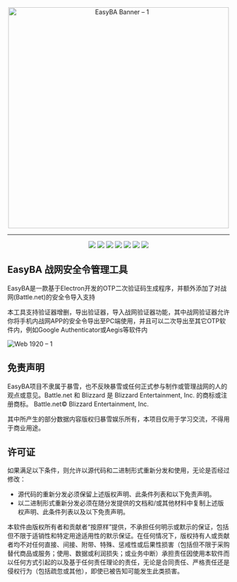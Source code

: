 <div align="center">

<img width="500" src="https://img.kindyear.cn/images/2024/03/18/EasyBA-Banner--1.png" alt="EasyBA Banner – 1" />

----

<img src="https://img.shields.io/github/stars/kindyear/EasyBA.svg?style=flat-square">

<img src="https://img.shields.io/github/forks/kindyear/EasyBAI.svg?style=flat-square">

<img src="https://img.shields.io/github/issues/kindyear/EasyBA.svg?style=flat-square">

<img src="https://img.shields.io/github/languages/code-size/kindyear/EasyBA.svg?style=flat-square">

<img src="https://img.shields.io/github/repo-size/kindyear/EasyBA.svg?style=flat-square">

<img src="https://img.shields.io/github/last-commit/kindyear/EasyBA.svg?style=flat-square">

<img src="https://img.shields.io/github/languages/top/kindyear/EasyBA.svg?style=flat-square">

</div>

## EasyBA 战网安全令管理工具

EasyBA是一款基于Electron开发的OTP二次验证码生成程序，并额外添加了对战网(Battle.net)的安全令导入支持

本工具支持验证器增删，导出验证器，导入战网验证器功能，其中战网验证器允许你将手机内战网APP的安全令导出至PC端使用，并且可以二次导出至其它OTP软件内，例如Google Authenticator或Aegis等软件内

![Web 1920 – 1](https://img.kindyear.cn/images/2024/03/18/Web-1920--1.png)

## 免责声明

EasyBA项目不隶属于暴雪，也不反映暴雪或任何正式参与制作或管理战网的人的观点或意见。Battle.net 和 Blizzard 是 Blizzard Entertainment, Inc. 的商标或注册商标。 Battle.net© Blizzard Entertainment, Inc.

其中所产生的部分数据内容版权归暴雪娱乐所有，本项目仅用于学习交流，不得用于商业用途。

## 许可证

如果满足以下条件，则允许以源代码和二进制形式重新分发和使用，无论是否经过修改：

- 源代码的重新分发必须保留上述版权声明、此条件列表和以下免责声明。
- 以二进制形式重新分发必须在随分发提供的文档和/或其他材料中复制上述版权声明、此条件列表以及以下免责声明。

本软件由版权所有者和贡献者“按原样”提供，不承担任何明示或默示的保证，包括但不限于适销性和特定用途适用性的默示保证。在任何情况下，版权持有人或贡献者均不对任何直接、间接、附带、特殊、惩戒性或后果性损害（包括但不限于采购替代商品或服务；使用、数据或利润损失；或业务中断）承担责任因使用本软件而以任何方式引起的以及基于任何责任理论的责任，无论是合同责任、严格责任还是侵权行为（包括疏忽或其他），即使已被告知可能发生此类损害。